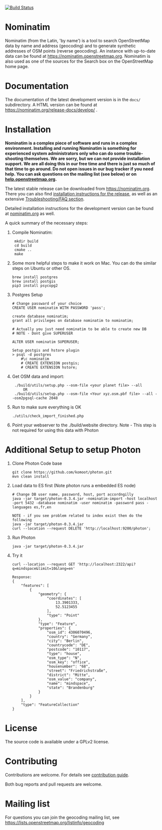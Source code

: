 [![Build Status](https://travis-ci.org/osm-search/Nominatim.svg?branch=master)](https://travis-ci.org/osm-search/Nominatim)

Nominatim
=========

Nominatim (from the Latin, 'by name') is a tool to search OpenStreetMap data
by name and address (geocoding) and to generate synthetic addresses of
OSM points (reverse geocoding). An instance with up-to-date data can be found
at https://nominatim.openstreetmap.org. Nominatim is also used as one of the
sources for the Search box on the OpenStreetMap home page.

Documentation
=============

The documentation of the latest development version is in the
`docs/` subdirectory. A HTML version can be found at
https://nominatim.org/release-docs/develop/ .

Installation
============

**Nominatim is a complex piece of software and runs in a complex environment.
Installing and running Nominatim is something for experienced system
administrators only who can do some trouble-shooting themselves. We are sorry,
but we can not provide installation support. We are all doing this in our free
time and there is just so much of that time to go around. Do not open issues in
our bug tracker if you need help. You can ask questions on the mailing list
(see below) or on [help.openstreetmap.org](https://help.openstreetmap.org/).**

The latest stable release can be downloaded from https://nominatim.org.
There you can also find [installation instructions for the release](https://nominatim.org/release-docs/latest/admin/Installation), as well as an extensive [Troubleshooting/FAQ section](https://nominatim.org/release-docs/latest/admin/Faq/).

Detailed installation instructions for the development version can be
found at [nominatim.org](https://nominatim.org/release-docs/develop/admin/Installation)
as well.

A quick summary of the necessary steps:

1. Compile Nominatim:

        mkdir build
        cd build
        cmake ..
        make
        
2. Some more helpful steps to make it work on Mac. You can do the similar steps on Ubuntu or other OS.
    
    ~~~~
   brew install postgres
   brew install postgis
   pip3 install psycopg2
   ~~~~

3. Postgres Setup
    ~~~~
    # Change passward of your choice   
    CREATE USER nominatim WITH PASSWORD 'pass';
   
    create database nominatim;
    grant all privileges on database nominatim to nominatim;
    
   # Actually you just need nominatim to be able to create new DB
   # NOTE - Dont give SUPERUSER
   
   ALTER USER nominatim SUPERUSER;
   
    Setup postgis and hstore plugin
    > psql -d postgres
        #\c nominatim
        # CREATE EXTENSION postgis; 
        # CREATE EXTENSION hstore;      
    ~~~~

4. Get OSM data and import:

        ./build/utils/setup.php --osm-file <your planet file> --all
            OR
        ./build/utils/setup.php --osm-file <Your xyz.osm.pbf file> --all --osm2pgsql-cache 2048

5. Run to make sure everything is OK
    ~~~~
    ./utils/check_import_finished.php
    ~~~~
   
6. Point your webserver to the ./build/website directory.
   Note - This step is not required for using this data with Photon



Additional Setup to setup Photon
=======
1. Clone Photon Code base
   ~~~~
   git clone https://github.com/komoot/photon.git
   mvn clean install   
   ~~~~
   
2. Load data to ES first (Note photon runs a embedded ES node) 
   ~~~~
   # Change DB user name, password, host, port accordngilly 
   java -jar target/photon-0.3.4.jar -nominatim-import -host localhost -port 5432 -database nominatim -user nominatim -password pass -languages es,fr,en
   
   NOTE - if you see problem related to index exist then do the following
   java -jar target/photon-0.3.4.jar
   curl --location --request DELETE 'http://localhost:9200/photon';  
   ~~~~

3. Run Photon
   ~~~~
   java -jar target/photon-0.3.4.jar
   ~~~~

4. Try it
   ~~~~
   curl --location --request GET 'http://localhost:2322/api?q=mindspace&limit=10&lang=en'
   
   Response:
   {
       "features": [
           {
               "geometry": {
                   "coordinates": [
                       13.3901333,
                       52.5123455
                   ],
                   "type": "Point"
               },
               "type": "Feature",
               "properties": {
                   "osm_id": 4306070496,
                   "country": "Germany",
                   "city": "Berlin",
                   "countrycode": "DE",
                   "postcode": "10117",
                   "type": "house",
                   "osm_type": "N",
                   "osm_key": "office",
                   "housenumber": "68",
                   "street": "Friedrichstraße",
                   "district": "Mitte",
                   "osm_value": "company",
                   "name": "mindspace",
                   "state": "Brandenburg"
               }
           }
       ],
       "type": "FeatureCollection"
   }
   ~~~~
            
License
=======

The source code is available under a GPLv2 license.


Contributing
============

Contributions are welcome. For details see [contribution guide](CONTRIBUTING.md).

Both bug reports and pull requests are welcome.


Mailing list
============

For questions you can join the geocoding mailing list, see
https://lists.openstreetmap.org/listinfo/geocoding
